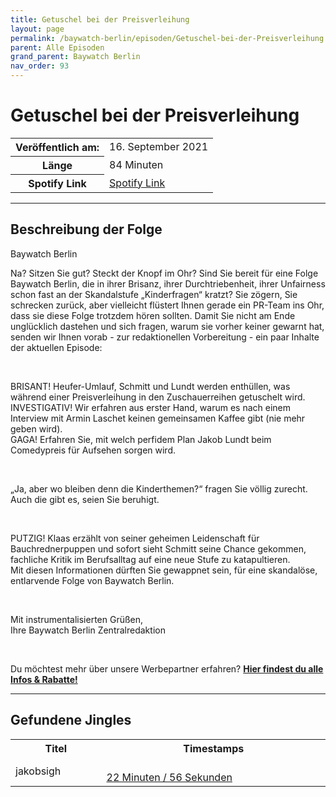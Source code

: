```yaml
---
title: Getuschel bei der Preisverleihung
layout: page
permalink: /baywatch-berlin/episoden/Getuschel-bei-der-Preisverleihung
parent: Alle Episoden
grand_parent: Baywatch Berlin
nav_order: 93
---
```


# Getuschel bei der Preisverleihung
<table class="resp-table dcf-table dcf-table-responsive dcf-table-bordered dcf-table-striped dcf-w-100%">
                    <tbody>
                        <tr>
                            <th scope="row">Veröffentlich am:</th>
                            <td data-label="Veröffentlich am:">16. September 2021</td>
                        </tr>
                        <tr>
                            <th scope="row">Länge </th>
                            <td data-label="Länge ">84 Minuten</td>
                        </tr><tr>
                                <th scope="row">Spotify Link</th>
                                <td data-label="Spotify Link"><a href="https://open.spotify.com/episode/3PoXqxSnJTH7a50iP3Grz8">Spotify Link</a></td>
                            </tr></tbody>
                </table>

***

## Beschreibung der Folge

<div>
Baywatch Berlin <br> <p>Na? Sitzen Sie gut? Steckt der Knopf im Ohr? Sind Sie bereit für eine Folge Baywatch Berlin, die in ihrer Brisanz, ihrer Durchtriebenheit, ihrer Unfairness schon fast an der Skandalstufe „Kinderfragen“ kratzt? Sie zögern, Sie schrecken zurück, aber vielleicht flüstert Ihnen gerade ein PR-Team ins Ohr, dass sie diese Folge trotzdem hören sollten. Damit Sie nicht am Ende unglücklich dastehen und sich fragen, warum sie vorher keiner gewarnt hat, senden wir Ihnen vorab - zur redaktionellen Vorbereitung - ein paar Inhalte der aktuellen Episode: </p> <br> <p>BRISANT! Heufer-Umlauf, Schmitt und Lundt werden enthüllen, was während einer Preisverleihung in den Zuschauerreihen getuschelt wird.  <br> INVESTIGATIV! Wir erfahren aus erster Hand, warum es nach einem Interview mit Armin Laschet keinen gemeinsamen Kaffee gibt (nie mehr geben wird). <br> GAGA! Erfahren Sie, mit welch perfidem Plan Jakob Lundt beim Comedypreis für Aufsehen sorgen wird.</p> <br> <p>„Ja, aber wo bleiben denn die Kinderthemen?“ fragen Sie völlig zurecht. Auch die gibt es, seien Sie beruhigt. </p> <br> <p>PUTZIG! Klaas erzählt von seiner geheimen Leidenschaft für Bauchrednerpuppen und sofort sieht Schmitt seine Chance gekommen, fachliche Kritik im Berufsalltag auf eine neue Stufe zu katapultieren.  <br> Mit diesen Informationen dürften Sie gewappnet sein, für eine skandalöse, entlarvende Folge von Baywatch Berlin.   </p> <br> <p>Mit instrumentalisierten Grüßen, <br> Ihre Baywatch Berlin Zentralredaktion</p> <br> <p>Du möchtest mehr über unsere Werbepartner erfahren? <a href="https://linktr.ee/BaywatchBerlin"><strong>Hier findest du alle Infos & Rabatte!</strong></a></p>  
</div>

***

## Gefundene Jingles

<table style="display: table;">
                                    <tr>
                                        <th class="tableColumnTitle">Titel</th>
                                        <th class="tableColumnTimestamps">Timestamps</th>
                                    </tr>
                                    <tr>
                                <td markdown="span"  class="tableColumnTitle">jakobsigh</td>
                                <td markdown="span" class="tableColumnTimestamps">
                                <br>
                                <a href="https://open.spotify.com/episode/3PoXqxSnJTH7a50iP3Grz8?t=1376">
                                22 Minuten / 56 Sekunden</a>
                                </td></tr></table>